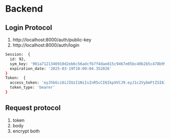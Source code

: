 # Backend

## Login Protocol

1. http://localhost:8000/auth/public-key
2. http://localhost:8000/auth/login

```sh
Session:  {
  id: 92,
  sym_key: '901a7121346910d2eb6c56adcfb7f4dae815c9467e05bc40b2b5c478b99b5880',
  expiration_date: '2025-03-19T18:09:04.352026'
}
Token:  {
  access_token: 'eyJhbGciOiJIUzI1NiIsInR5cCI6IkpXVCJ9.eyJ1c2VybmFtZSI6InN0YXJyeSIsInBhc3N3b3JkIjoiNzA3MCIsImV4cCI6MTc0MjMyMTM0NH0.jmjYUA_JgBsbCsM3V9EmgqwcOld5fcWILP_g_YpfLuA',
  token_type: 'bearer'
}
```


## Request protocol

1. token
2. body
3. encrypt both